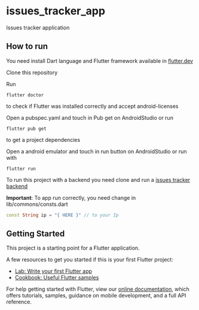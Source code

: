 # issues_tracker_app

Issues tracker application

## How to run

You need install Dart language and Flutter framework
available in [flutter.dev](https://flutter.dev)

Clone this repository

Run
```shell
flutter doctor
```
to check if Flutter was installed correctly and accept android-licenses

Open a pubspec.yaml and touch in Pub get on AndroidStudio
or run
```shell
flutter pub get
```
to get a project dependencies

Open a android emulator and touch in run button on AndroidStudio or run with
```shell
flutter run
```

To run this project with a backend you need clone and run a [issues tracker backend](https://github.com/yago1404/issues-tracker)

**Important**: To app run correctly, you need change in lib/commons/consts.dart
```dart
const String ip = "{ HERE }" // to your Ip
```

## Getting Started

This project is a starting point for a Flutter application.

A few resources to get you started if this is your first Flutter project:

- [Lab: Write your first Flutter app](https://flutter.dev/docs/get-started/codelab)
- [Cookbook: Useful Flutter samples](https://flutter.dev/docs/cookbook)

For help getting started with Flutter, view our
[online documentation](https://flutter.dev/docs), which offers tutorials,
samples, guidance on mobile development, and a full API reference.

